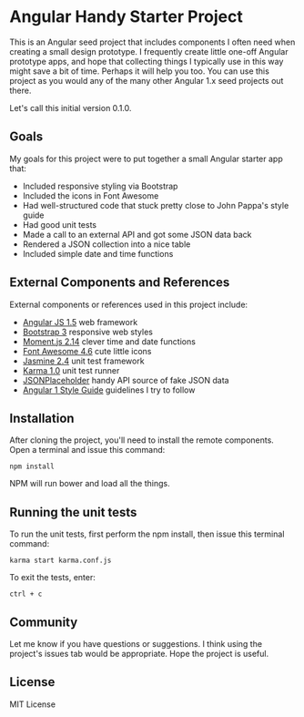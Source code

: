 # Angular Handy Starter Project

This is an Angular seed project that includes components I often need when creating a 
small design prototype. I frequently create little one-off Angular prototype apps, 
and hope that collecting things I typically use in this way might save a bit of time. 
Perhaps it will help you too. You can use this project as you would any of the many 
other Angular 1.x seed projects out there.

Let's call this initial version 0.1.0.

## Goals
My goals for this project were to put together a small Angular starter app that:

* Included responsive styling via Bootstrap
* Included the icons in Font Awesome
* Had well-structured code that stuck pretty close to John Pappa's style guide
* Had good unit tests
* Made a call to an external API and got some JSON data back
* Rendered a JSON collection into a nice table
* Included simple date and time functions
 
## External Components and References
External components or references used in this project include:

* [Angular JS 1.5](https://angularjs.org/) web framework
* [Bootstrap 3](http://getbootstrap.com/) responsive web styles
* [Moment.js 2.14](http://momentjs.com/) clever time and date functions
* [Font Awesome 4.6](http://fontawesome.io/) cute little icons
* [Jasmine 2.4](http://jasmine.github.io/2.4/introduction.html) unit test framework
* [Karma 1.0](https://karma-runner.github.io/1.0/index.html) unit test runner
* [JSONPlaceholder](http://jsonplaceholder.typicode.com/) handy API source of fake JSON data
* [Angular 1 Style Guide](https://github.com/johnpapa/angular-styleguide/tree/master/a1) guidelines I try to follow

## Installation
After cloning the project, you'll need to install the remote components. 
Open a terminal and issue this command:

    npm install
    
NPM will run bower and load all the things.
    
## Running the unit tests
To run the unit tests, first perform the npm install, then issue this terminal command:

    karma start karma.conf.js
    
To exit the tests, enter:

    ctrl + c
    
## Community
Let me know if you have questions or suggestions. I think using the project's issues
tab would be appropriate. Hope the project is useful.

## License
MIT License
